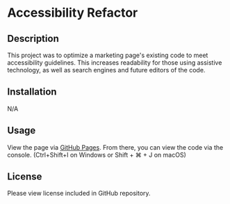 # Accessibility Refactor

## Description
This project was to optimize a marketing page's existing code to meet accessibility guidelines. This increases readability for those using assistive technology, as well as search engines and future editors of the code.

## Installation

N/A

## Usage
View the page via [GitHub Pages](https://whimsically.github.io/accessibility-refactor/). From there, you can view the code via the console. (Ctrl+Shift+I on Windows or Shift + ⌘ + J on macOS)


## License
Please view license included in GitHub repository.
